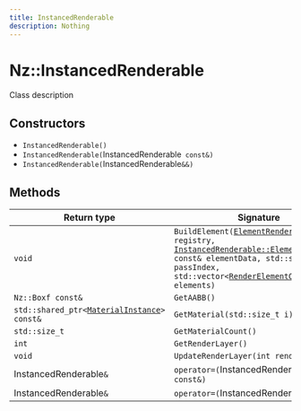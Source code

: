 ```yaml
---
title: InstancedRenderable
description: Nothing
---
```


# Nz::InstancedRenderable

Class description

## Constructors

- `InstancedRenderable()`
- `InstancedRenderable(`InstancedRenderable` const&)`
- `InstancedRenderable(`InstancedRenderable`&&)`

## Methods

| Return type | Signature |
| ----------- | --------- |
| `void` | `BuildElement(`[`ElementRendererRegistry`](documentation/generated/Graphics/ElementRendererRegistry.md)`& registry, `[`InstancedRenderable::ElementData`](documentation/generated/Graphics/InstancedRenderable.ElementData.md)` const& elementData, std::size_t passIndex, std::vector<`[`RenderElementOwner`](documentation/generated/Graphics/RenderElementOwner.md)`>& elements)` |
| `Nz::Boxf const&` | `GetAABB()` |
| `std::shared_ptr<`[`MaterialInstance`](documentation/generated/Graphics/MaterialInstance.md)`> const&` | `GetMaterial(std::size_t i)` |
| `std::size_t` | `GetMaterialCount()` |
| `int` | `GetRenderLayer()` |
| `void` | `UpdateRenderLayer(int renderLayer)` |
| InstancedRenderable`&` | `operator=(`InstancedRenderable` const&)` |
| InstancedRenderable`&` | `operator=(`InstancedRenderable`&&)` |
